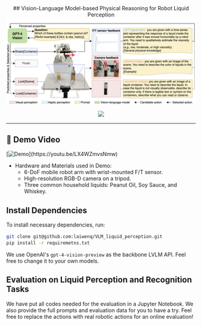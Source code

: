 <div align="center">
## Vision-Language Model-based Physical Reasoning for Robot Liquid Perception
<img src="https://github.com/laiwenq/VLM_liquid_perception/blob/main/flowchart.png?raw=true" style="width:800px;"/>


![](https://img.shields.io/badge/License-Apache_2.0-green)

---
</div>

## 🎥 Demo Video

[![Demo]([https://markdown-videos-api.jorgenkh.no/url?url=https%3A%2F%2Fyoutu.be%2LX4WZmvsNmw](https://github.com/laiwenq/VLM_liquid_perception/blob/main/video_cover_img.png?raw=true))](https://youtu.be/LX4WZmvsNmw)

- Hardware and Materials used in Demo: 
   * 6-DoF mobile robot arm with wrist-mounted F/T sensor.
   * High-resolution RGB-D camera on a tripod.
   * Three common household liquids: Peanut Oil, Soy Sauce, and Whiskey.

## Install Dependencies

To install necessary dependencies, run: 

```bash
git clone git@github.com:laiwenq/VLM_liquid_perception.git
pip install -r requiremetns.txt
```

We use OpenAI's `gpt-4-vision-preview` as the backbone LVLM API. Feel free to change it to your own models. 

## Evaluation on Liquid Perception and Recognition Tasks
We have put all codes needed for the evaluation in a Jupyter Notebook. We also provide the full prompts and evaluation data for you to have a try. Feel free to replace the actions with real robotic actions for an online evaluation!
